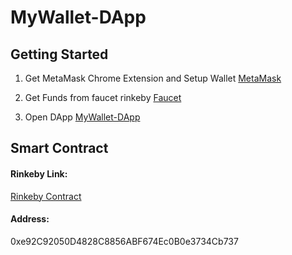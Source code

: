 # MyWallet-DApp

## Getting Started

1. Get MetaMask Chrome Extension and Setup Wallet
[MetaMask](https://chrome.google.com/webstore/detail/metamask/nkbihfbeogaeaoehlefnkodbefgpgknn?hl=de)

2. Get Funds from faucet rinkeby
[Faucet](https://faucet.rinkeby.io/)

3. Open DApp
[MyWallet-DApp](https://mipa23.github.io/MyWallet/)

## Smart Contract

#### Rinkeby Link:
[Rinkeby Contract](https://rinkeby.etherscan.io/address/0xe92C92050D4828C8856ABF674Ec0B0e3734Cb737)

#### Address:
0xe92C92050D4828C8856ABF674Ec0B0e3734Cb737